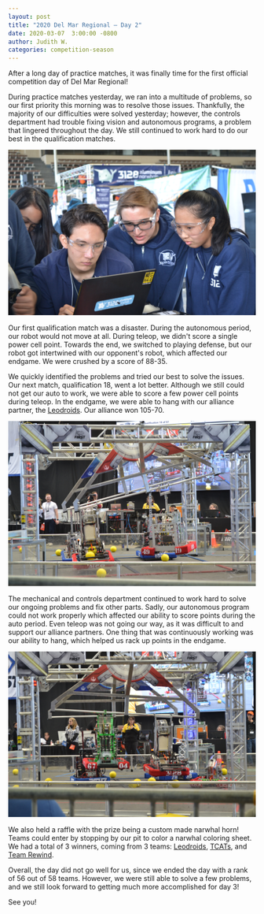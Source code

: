 ```yaml
---
layout: post
title: "2020 Del Mar Regional — Day 2"
date: 2020-03-07  3:00:00 -0800
author: Judith W.
categories: competition-season
---
```


After a long day of practice matches, it was finally time for the first official competition day of Del Mar Regional! 

During practice matches yesterday, we ran into a multitude of problems, so our first priority this morning was to resolve those issues. Thankfully, the majority of our difficulties were solved yesterday; however, the controls department had trouble fixing vision and autonomous programs, a problem that lingered throughout the day. We still continued to work hard to do our best in the qualification matches.

<img src="/assets/blog_photos/2020DMR/2020DMR2-2.jpg">

Our first qualification match was a disaster. During the autonomous period, our robot would not move at all. During teleop, we didn't score a single power cell point. Towards the end, we switched to playing defense, but our robot got intertwined with our opponent's robot, which affected our endgame. We were crushed by a score of 88-35.

We quickly identified the problems and tried our best to solve the issues. Our next match, qualification 18, went a lot better. Although we still could not get our auto to work, we were able to score a few power cell points during teleop. In the endgame, we were able to hang with our alliance partner, the [Leodroids](https://www.thebluealliance.com/team/4919/2020). Our alliance won 105-70.

<img src="/assets/blog_photos/2020DMR/2020DMR2-1.jpg">

The mechanical and controls department continued to work hard to solve our ongoing problems and fix other parts. Sadly, our autonomous program could not work properly which affected our ability to score points during the auto period. Even teleop was not going our way, as it was difficult to and support our alliance partners. One thing that was continuously working was our ability to hang, which helped us rack up points in the endgame. 

<img src="/assets/blog_photos/2020DMR/2020DMR2-3.jpg">

We also held a raffle with the prize being a custom made narwhal horn! Teams could enter by stopping by our pit to color a narwhal coloring sheet. We had a total of 3 winners, coming from 3 teams: [Leodroids](https://www.thebluealliance.com/team/4919/2020), [TCATs](https://www.thebluealliance.com/team/5526), and [Team Rewind](https://www.thebluealliance.com/team/4419).

Overall, the day did not go well for us, since we ended the day with a rank of 56 out of 58 teams. However, we were still able to solve a few problems, and we still look forward to getting much more accomplished for day 3!

See you!



